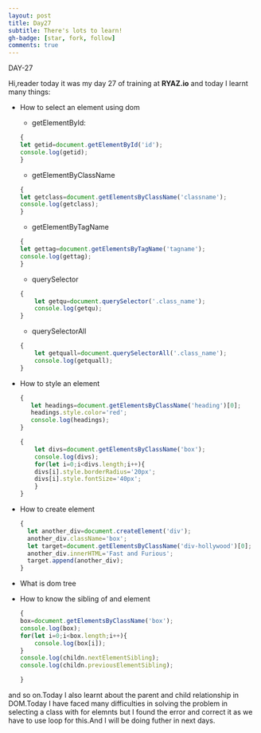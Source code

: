 ```yaml
---
layout: post
title: Day27
subtitle: There's lots to learn!
gh-badge: [star, fork, follow]
comments: true
---
```


DAY-27



Hi,reader today it was my day 27 of training at **RYAZ.io** and today I learnt many things:


* How to select an element using dom
    * getElementById:
    ```javascript
    {
    let getid=document.getElementById('id');
    console.log(getid);
    }
    ```
    * getElementByClassName
    ```javascript
    {
    let getclass=document.getElementsByClassName('classname');
    console.log(getclass);
    }
    ```
    * getElementByTagName
    ```javascript
    {
    let gettag=document.getElementsByTagName('tagname');
    console.log(gettag);
    }
    ```
    * querySelector
    ```javascript
    {
        let getqu=document.querySelector('.class_name');
        console.log(getqu);
    }
    ```
    * querySelectorAll
    ```javascript
    {
        let getquall=document.querySelectorAll('.class_name');
        console.log(getquall);
    }
    ```
* How to style an element
     ```javascript
     {
        let headings=document.getElementsByClassName('heading')[0];
        headings.style.color='red';
        console.log(headings);
     }
     ```
    ```javascript
    {
        let divs=document.getElementsByClassName('box');
        console.log(divs);
        for(let i=0;i<divs.length;i++){
        divs[i].style.borderRadius='20px';
        divs[i].style.fontSize='40px';
        }
    }
    ```
* How to create element
  ```javascript
  {
    let another_div=document.createElement('div');
    another_div.className='box';
    let target=document.getElementsByClassName('div-hollywood')[0];
    another_div.innerHTML='Fast and Furious';
    target.append(another_div);
  }
  ```
* What is dom tree
* How to know the sibling of and element




    ```javascript
    {
    box=document.getElementsByClassName('box');
    console.log(box);
    for(let i=0;i<box.length;i++){
        console.log(box[i]);
    }
    console.log(childn.nextElementSibling);
    console.log(childn.previousElementSibling);

    }
    ```


and so on.Today I also learnt about the parent and child relationship in DOM.Today I have faced many difficulties in solving the problem in selecting a class with for elemnts but I found the error and correct it as we have to use loop for this.And I will be doing futher in next days.